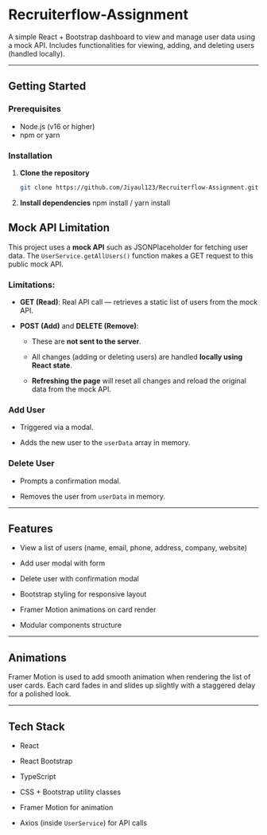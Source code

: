 # Recruiterflow-Assignment

A simple React + Bootstrap dashboard to view and manage user data using a mock API. Includes functionalities for viewing, adding, and deleting users (handled locally).

---

## Getting Started

###  Prerequisites

- Node.js (v16 or higher)
- npm or yarn

###  Installation

1. **Clone the repository**
   ```bash
   git clone https://github.com/Jiyaul123/Recruiterflow-Assignment.git

2. **Install dependencies**
   npm install / yarn install
   
## Mock API Limitation

This project uses a **mock API** such as JSONPlaceholder for fetching user data. The `UserService.getAllUsers()` function makes a GET request to this public mock API.

### Limitations:

-   **GET (Read)**: Real API call — retrieves a static list of users from the mock API.
    
-   **POST (Add)** and **DELETE (Remove)**:
    
    -   These are **not sent to the server**.
        
    -   All changes (adding or deleting users) are handled **locally using React state**.
        
    -   **Refreshing the page** will reset all changes and reload the original data from the mock API.
        

### Add User

-   Triggered via a modal.
    
-   Adds the new user to the `userData` array in memory.
    

### Delete User

-   Prompts a confirmation modal.
    
-   Removes the user from `userData` in memory.
    

----------

## Features

-   View a list of users (name, email, phone, address, company, website)
    
-    Add user modal with form
    
-    Delete user with confirmation modal
    
-    Bootstrap styling for responsive layout
    
-   Framer Motion animations on card render
    
-    Modular components structure
    

----------

## Animations

Framer Motion is used to add smooth animation when rendering the list of user cards. Each card fades in and slides up slightly with a staggered delay for a polished look.

----------

##  Tech Stack

-    React
    
-   React Bootstrap
    
-    TypeScript
    
-    CSS + Bootstrap utility classes
    
-    Framer Motion for animation
    
-    Axios (inside `UserService`) for API calls

